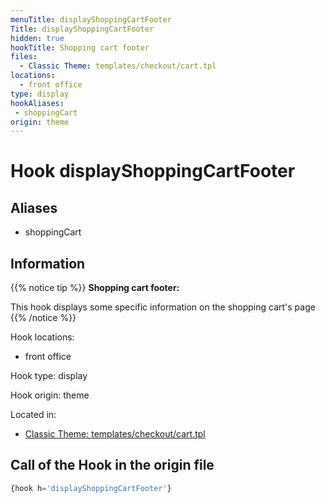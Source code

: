 ```yaml
---
menuTitle: displayShoppingCartFooter
Title: displayShoppingCartFooter
hidden: true
hookTitle: Shopping cart footer
files:
  - Classic Theme: templates/checkout/cart.tpl
locations:
  - front office
type: display
hookAliases:
 - shoppingCart
origin: theme
---
```


# Hook displayShoppingCartFooter

## Aliases
 
 - shoppingCart

## Information

{{% notice tip %}}
**Shopping cart footer:** 

This hook displays some specific information on the shopping cart's page
{{% /notice %}}

Hook locations: 
  - front office

Hook type: display

Hook origin: theme

Located in: 
  - [Classic Theme: templates/checkout/cart.tpl](https://github.com/PrestaShop/classic-theme/blob/develop/templates/checkout/cart.tpl)

## Call of the Hook in the origin file

```php
{hook h='displayShoppingCartFooter'}
```